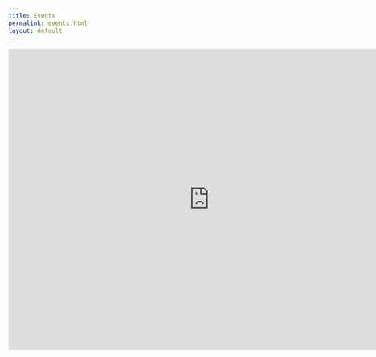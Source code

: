 ```yaml
---
title: Events
permalink: events.html
layout: default
---
```


<iframe src="https://calendar.google.com/calendar/embed?src=inb63t793l1fjemviq9kmsfeh0%40group.calendar.google.com&ctz=America/Los_Angeles" style="border: 0" width="800" height="600" frameborder="0" scrolling="no"></iframe>
